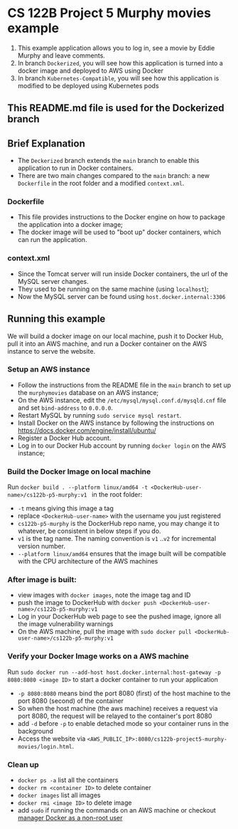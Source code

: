 # CS 122B Project 5 Murphy movies example

1. This example application allows you to log in, see a movie by Eddie Murphy and leave comments.
2. In branch `Dockerized`, you will see how this application is turned into a docker image and deployed to AWS using Docker
3. In branch `Kubernetes-Compatible`, you will see how this application is modified to be deployed using Kubernetes pods

## This README.md file is used for the Dockerized branch

## Brief Explanation

- The `Deckerized` branch extends the `main` branch to enable this application to run in Docker containers.
- There are two main changes compared to the `main` branch: a new `Dockerfile` in the root folder and a modified `context.xml`.

### Dockerfile
- This file provides instructions to the Docker engine on how to package the application into a docker image;
- The docker image will be used to "boot up" docker containers, which can run the application.

### context.xml
- Since the Tomcat server will run inside Docker containers, the url of the MySQL server changes.
- They used to be running on the same machine (using `localhost`);
- Now the MySQL server can be found using `host.docker.internal:3306`


## Running this example

We will build a docker image on our local machine, push it to Docker Hub, pull it into an AWS machine, and run a Docker container on the AWS instance to serve the website.

### Setup an AWS instance
- Follow the instructions from the README file in the `main` branch to set up the `murphymovies` database on an AWS instance;
- On the AWS instance, edit the `/etc/mysql/mysql.conf.d/mysqld.cnf` file and set `bind-address` to `0.0.0.0`.
- Restart MySQL by running `sudo service mysql restart`.
- Install Docker on the AWS instance by following the instructions on https://docs.docker.com/engine/install/ubuntu/
- Register a Docker Hub account.
- Log in to our Docker Hub account by running `docker login` on the AWS instance;

<!---
 Download the latest Docker  on both your local machine and the AWS instance;
-->

### Build the Docker Image on local machine
Run `docker build . --platform linux/amd64 -t <DockerHub-user-name>/cs122b-p5-murphy:v1 ` in the root folder:
- `-t` means giving this image a tag 
- replace `<DockerHub-user-name>` with the username you just registered
- `cs122b-p5-murphy` is the DockerHub repo name, you may change it to whatever, be consistent in below steps if you do.
- `v1` is the tag name. The naming convention is `v1` ..`v2` for incremental version number.
- `--platform linux/amd64` ensures that the image built will be compatible with the CPU architecture of the AWS machines

### After image is built:
- view images with `docker images`, note the image tag and ID
- push the image to DockerHub with `docker push <DockerHub-user-name>/cs122b-p5-murphy:v1`
- Log in your DockerHub web page to see the pushed image, ignore all the image vulnerability warnings
- On the AWS machine, pull the image with `sudo docker pull <DockerHub-user-name>/cs122b-p5-murphy:v1`

### Verify your Docker Image works on a AWS machine
Run `sudo docker run --add-host host.docker.internal:host-gateway -p 8080:8080 <image ID>` to start a docker container to run your application
- `-p 8080:8080` means bind the port 8080 (first) of the host machine to the port 8080 (second) of the container
- So when the host machine (the aws machine) receives a request via port 8080, the request will be relayed to the container's port 8080
- add `-d` before `-p` to enable detached mode so your container runs in the background
- Access the website via `<AWS_PUBLIC_IP>:8080/cs122b-project5-murphy-movies/login.html`.

### Clean up
- `docker ps -a` list all the containers
- `docker rm <container ID>` to delete container
- `docker images` list all images
- `docker rmi <image ID>` to delete image
- add `sudo` if running the commands on an AWS machine or checkout [manager Docker as a non-root user](https://docs.docker.com/engine/install/linux-postinstall/#manage-docker-as-a-non-root-user)